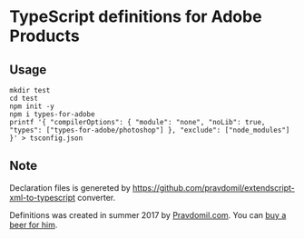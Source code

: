 # TypeScript definitions for Adobe Products
## Usage
```
mkdir test
cd test
npm init -y
npm i types-for-adobe
printf '{ "compilerOptions": { "module": "none", "noLib": true, "types": ["types-for-adobe/photoshop"] }, "exclude": ["node_modules"] }' > tsconfig.json

```

## Note
Declaration files is genereted by https://github.com/pravdomil/extendscript-xml-to-typescript converter.

Definitions was created in summer 2017 by [Pravdomil.com](https://pravdomil.com).
You can [buy a beer for him](https://www.paypal.com/cgi-bin/webscr?cmd=_s-xclick&hosted_button_id=BCL2X3AFQBAP2&item_name=express-php-fpm%20Beer).
